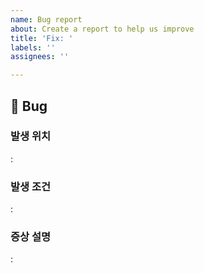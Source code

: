 ```yaml
---
name: Bug report
about: Create a report to help us improve
title: 'Fix: '
labels: ''
assignees: ''

---
```


## 🐞 Bug
### 발생 위치
  : <!-- 발생위치 작성해주세요. -->
### 발생 조건
  : <!-- 발생조건 작성해주세요. -->
### 증상 설명
  : <!-- 증상을 설명해주세요. -->

<!-- 우측 project 설정해주세요. -->
